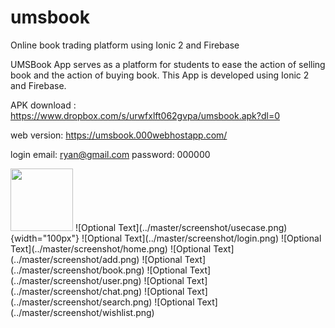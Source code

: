# umsbook
Online book trading platform using Ionic 2 and Firebase

UMSBook App serves as a platform for students to ease the action of selling book and the action of buying book. This App is developed using Ionic 2 and Firebase.

APK download : https://www.dropbox.com/s/urwfxlft062gvpa/umsbook.apk?dl=0

web version: https://umsbook.000webhostapp.com/

login
email: ryan@gmail.com
password: 000000


<img src="https://github.com/chenlitchian/umsbook/master/screenshot/usecase.png" width="100">
![Optional Text](../master/screenshot/usecase.png){width="100px"}
![Optional Text](../master/screenshot/login.png)
![Optional Text](../master/screenshot/home.png)
![Optional Text](../master/screenshot/add.png)
![Optional Text](../master/screenshot/book.png)
![Optional Text](../master/screenshot/user.png)
![Optional Text](../master/screenshot/chat.png)
![Optional Text](../master/screenshot/search.png)
![Optional Text](../master/screenshot/wishlist.png)
